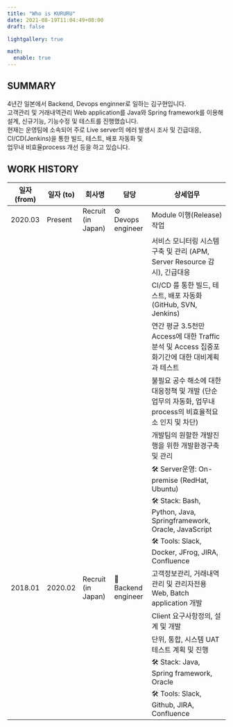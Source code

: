 ```yaml
---
title: "Who is KURURU"
date: 2021-08-19T11:04:49+08:00
draft: false

lightgallery: true

math:
  enable: true
---
```


## SUMMARY

4년간 일본에서 Backend, Devops enginner로 일하는 김구현입니다. \
고객관리 및 거래내역관리 Web application를 Java와 Spring framework를 이용해 설계, 신규기능, 기능수정 및 테스트를 진행했습니다. \
현재는 운영팀에 소속되어 주로 Live server의 에러 발생시 조사 및 긴급대응, CI/CD(Jenkins)을 통한 빌드, 테스트, 배포 자동화 및 \
업무내 비효율process 개선 등을 하고 있습니다.

## WORK HISTORY

| 일자 (from) | 일자 (to) | 회사명             | 담당                | 상세업무                                                                                                 |
| ----------- | --------- | ------------------ | ------------------- | -------------------------------------------------------------------------------------------------------- |
| 2020.03     | Present   | Recruit (in Japan) | ⚙️ Devops engineer  | Module 이행(Release) 작업                                                                                |
|             |           |                    |                     | 서비스 모니터링 시스템 구축 및 관리 (APM, Server Resource 감시), 긴급대응                                |
|             |           |                    |                     | CI/CD 를 통한 빌드, 테스트, 배포 자동화 (GitHub, SVN, Jenkins)                                           |
|             |           |                    |                     | 연간 평균 3.5천만 Access에 대한 Traffic 분석 및 Access 집중포화기간에 대한 대비계획과 테스트             |
|             |           |                    |                     | 불필요 공수 해소에 대한 대응정책 및 개발 (단순업무의 자동화, 업무내 process의 비효율적요소 인지 및 차단) |
|             |           |                    |                     | 개발팀의 원할한 개발진행을 위한 개발환경구축 및 관리                                                     |
|             |           |                    |                     | 🛠 Server운영: On-premise (RedHat, Ubuntu)                                                                |
|             |           |                    |                     | 🛠 Stack: Bash, Python, Java, Springframework, Oracle, JavaScript                                         |
|             |           |                    |                     | 🛠 Tools: Slack, Docker, JFrog, JIRA, Confluence                                                          |
| 2018.01     | 2020.02   | Recruit (in Japan) | 📱 Backend engineer | 고객정보관리, 거래내역관리 및 관리자전용 Web, Batch application 개발                                     |
|             |           |                    |                     | Client 요구사항정의, 설계 및 개발                                                                        |
|             |           |                    |                     | 단위, 통합, 시스템 UAT 테스트 계획 및 진행                                                               |
|             |           |                    |                     | 🛠 Stack: Java, Spring framework, Oracle                                                                  |
|             |           |                    |                     | 🛠 Tools: Slack, Github, JIRA, Confluence                                                                 |
